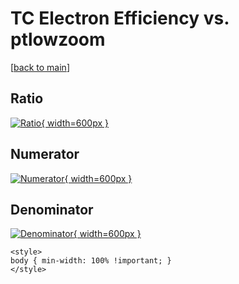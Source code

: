 # TC Electron Efficiency vs. ptlowzoom

[[back to main](./)]



## Ratio

[![Ratio](../mtv/var/TC_11_eff_stack_ptlowzoom.png){ width=600px }](../mtv/var/TC_11_eff_stack_ptlowzoom.pdf)

## Numerator

[![Numerator](../mtv/num/TC_11_eff_stack_ptlowzoom_num0.png){ width=600px }](../mtv/num/TC_11_eff_stack_ptlowzoom_num0.pdf)

## Denominator

[![Denominator](../mtv/den/TC_11_eff_stack_ptlowzoom_den.png){ width=600px }](../mtv/den/TC_11_eff_stack_ptlowzoom_den.pdf)


``` {=html}
<style>
body { min-width: 100% !important; }
</style>
```
